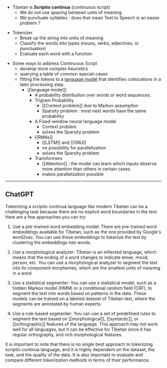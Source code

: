 - Tibetan is **Scriptio continua** (continuous script)
	- We do not use spacing between units of meaning.
	- We punctuate syllables : does that mean Text to Speech is an easier problem ?

* Tokenizer
	* Break up the string into units of meaning
	* Classify the words into types (nouns, verbs, adjectives, or punctuation)
	* Evaluate each word with a function

- Some ways to address Continuous Script
	- develop more complex heuristics
	- querying a table of common special-cases
	- fitting the tokens to a [language model](https://en.wikipedia.org/wiki/Language_model "Language model") that identifies collocations in a later processing step.
		- [[language model]]
			- A probability distribution over words or word sequences.
			- Trigram Probability
				- [[Context problem]] due to Markov assumption
				- Sparsity problem : most next words have the same probability
			- A Fixed-window neural language modal
				- Context problem
				- solves the Sparsity problem
			- [[RNNs]]
				- [[LSTM]] and [[GRU]]
				- no possibility for parallelization
				- solves the Sparsity problem
			- Transformers
				- [[Attention]] : the model can learn which inputs deserve more attention than others in certain cases.
				- makes parallelization possible
				
<hr>

## ChatGPT

Tokenizing a scriptio continua language like modern Tibetan can be a challenging task because there are no explicit word boundaries in the text. Here are a few approaches you can try:

1.  Use a pre-trained word embedding model: There are pre-trained word embeddings available for Tibetan, such as the one provided by Google's word2vec. You can use these embeddings to tokenize the text by clustering the embeddings into words.
    
2.  Use a morphological analyzer: Tibetan is an inflected language, which means that the ending of a word changes to indicate tense, mood, person, etc. You can use a morphological analyzer to segment the text into its component morphemes, which are the smallest units of meaning in a word.
    
3.  Use a statistical segmenter: You can use a statistical model, such as a hidden Markov model (HMM) or a conditional random field (CRF), to segment the text into words based on patterns in the data. These models can be trained on a labeled dataset of Tibetan text, where the segments are annotated by human experts.
    
4.  Use a rule-based segmenter: You can use a set of predefined rules to segment the text based on [[morphological]], [[syntactic]], or [[orthographic]] features of the language. This approach may not work well for all languages, but it can be effective for Tibetan since it has regular orthography, and rich morphological features.
    

It is important to note that there is no single best approach to tokenizing scriptio continua language, and it is highly dependent on the dataset, the task, and the quality of the data. It is also important to evaluate and compare different tokenization methods in terms of their performance.